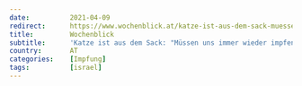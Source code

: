 ```yaml
---
date:          2021-04-09
redirect:      https://www.wochenblick.at/katze-ist-aus-dem-sack-muessen-uns-immer-wieder-impfen-lassen/
title:         Wochenblick
subtitle:      'Katze ist aus dem Sack: "Müssen uns immer wieder impfen lassen"'
country:       AT
categories:    [Impfung]
tags:          [israel]
---
```

